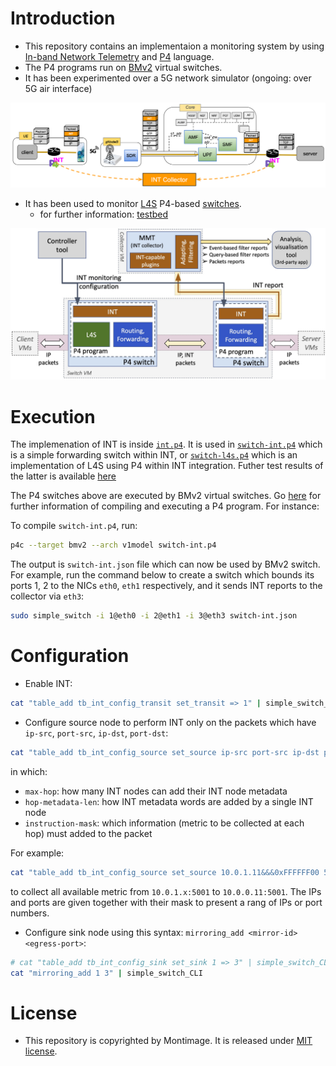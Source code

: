 # Introduction

- This repository contains an implementaion a monitoring system by using [In-band Network Telemetry](https://p4.org/p4-spec/docs/INT_v2_1.pdf) and [P4](https://p4.org) language.
- The P4 programs run on [BMv2](https://github.com/p4lang/behavioral-model) virtual switches.
- It has been experimented over a 5G network simulator (ongoing: over 5G air interface)

<img src=img/monitoring-5g.png width=600px>

- It has been used to monitor [L4S](https://datatracker.ietf.org/doc/draft-ietf-tsvwg-l4s-arch) P4-based [switches](https://ieeexplore.ieee.org/document/9631539).
   - for further information: [testbed](https://github.com/mosaico-anr/p4-int-l4s/tree/main/testbed)

<img src=img/monitoring-l4s.jpg width=600px>

# Execution

The implemenation of INT is inside [`int.p4`](p4/int.p4). It is used in [`switch-int.p4`](p4/switch-int.p4) which is a simple forwarding switch within INT, or [`switch-l4s.p4`](p4/switch-l4s.p4) which is an implementation of L4S using P4 within INT integration. Futher test results of the latter is available [here](https://github.com/mosaico-anr/p4-int-l4s)

The P4 switches above are executed by BMv2 virtual switches. Go [here](https://github.com/p4lang/behavioral-model) for further information of compiling and executing a P4 program. For instance:

To compile `switch-int.p4`, run:

```bash
p4c --target bmv2 --arch v1model switch-int.p4
```

The output is `switch-int.json` file which can now be used by BMv2 switch. For example, run the command below to create a switch which bounds its ports 1, 2 to the NICs `eth0`, `eth1` respectively, and it sends INT reports to the collector via `eth3`:

```bash
sudo simple_switch -i 1@eth0 -i 2@eth1 -i 3@eth3 switch-int.json
```


# Configuration

- Enable INT:
  
```bash
cat "table_add tb_int_config_transit set_transit => 1" | simple_switch_CLI
```

- Configure source node to perform INT only on the packets which have `ip-src`, `port-src`, `ip-dst`, `port-dst`:
  
```bash
cat "table_add tb_int_config_source set_source ip-src port-src ip-dst port-dst => max-hop hop-metadata-length instruction-mask
```

in which:
   + `max-hop`:  how many INT nodes can add their INT node metadata
   + `hop-metadata-len`: how INT metadata words are added by a single INT node
   + `instruction-mask`: which information (metric to be collected at each hop) must added to the packet

For example:

```bash
cat "table_add tb_int_config_source set_source 10.0.1.11&&&0xFFFFFF00 5001&&&0x0000 10.0.0.11&&&0xFFFFFFFF 5001&&&0x0000 => 4 10 0xFFFF" | simple_switch_CLI
```
to collect all available metric from `10.0.1.x:5001` to `10.0.0.11:5001`. The IPs and ports are given together with their mask to present a rang of IPs or port numbers.

- Configure sink node using this syntax: `mirroring_add <mirror-id> <egress-port>`:

```bash
# cat "table_add tb_int_config_sink set_sink 1 => 3" | simple_switch_CLI
cat "mirroring_add 1 3" | simple_switch_CLI
```


# License

- This repository is copyrighted by Montimage. It is released under [MIT license](./LICENSE).

